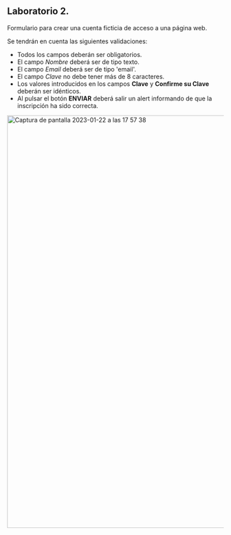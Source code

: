 ## Laboratorio 2.

Formulario para crear una cuenta ficticia de acceso a una página web.

Se tendrán en cuenta las siguientes validaciones:
  - Todos los campos deberán ser obligatorios.
  - El campo *Nombre* deberá ser de tipo texto.
  - El campo *Email* deberá ser de tipo 'email'.
  - El campo *Clave* no debe tener más de 8 caracteres.
  - Los valores introducidos en los campos **Clave** y **Confirme su Clave** deberán ser idénticos.
  - Al pulsar el botón **ENVIAR** deberá salir un alert informando de que la inscripción ha sido correcta.
  
  

<img width="960" alt="Captura de pantalla 2023-01-22 a las 17 57 38" src="https://user-images.githubusercontent.com/117473130/213928381-ba3b6a26-e020-489a-a761-f377852dedec.png">
